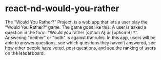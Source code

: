 # react-nd-would-you-rather
The "Would You Rather?" Project, is a web app that lets a user play the “Would You Rather?” game. The game goes like this: A user is asked a question in the form: “Would you rather [option A] or [option B] ?”. Answering "neither" or "both" is against the rules.  In this app, users will be able to answer questions, see which questions they haven’t answered, see how other people have voted, post questions, and see the ranking of users on the leaderboard.
